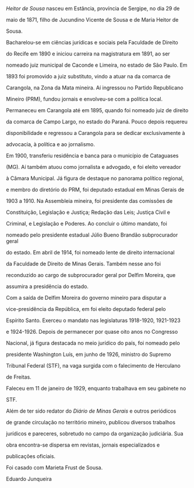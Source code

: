 

*Heitor de Sousa* nasceu em Estância, província de Sergipe, no dia 29 de

maio de 1871, filho de Jucundino Vicente de Sousa e de Maria Heitor de

Sousa.



Bacharelou-se em ciências jurídicas e sociais pela Faculdade de Direito

do Recife em 1890 e iniciou carreira na magistratura em 1891, ao ser

nomeado juiz municipal de Caconde e Limeira, no estado de São Paulo. Em

1893 foi promovido a juiz substituto, vindo a atuar na da comarca de

Carangola, na Zona da Mata mineira. Aí ingressou no Partido Republicano

Mineiro (PRM), fundou jornais e envolveu-se com a política local.

Permaneceu em Carangola até em 1895, quando foi nomeado juiz de direito

da comarca de Campo Largo, no estado do Paraná. Pouco depois requereu

disponibilidade e regressou a Carangola para se dedicar exclusivamente à

advocacia, à política e ao jornalismo.



Em 1900, transferiu residência e banca para o município de Cataguases

(MG). Aí também atuou como jornalista e advogado, e foi eleito vereador

à Câmara Municipal. Já figura de destaque no panorama político regional,

e membro do diretório do PRM, foi deputado estadual em Minas Gerais de

1903 a 1910. Na Assembleia mineira, foi presidente das comissões de

Constituição, Legislação e Justiça; Redação das Leis; Justiça Civil e

Criminal, e Legislação e Poderes. Ao concluir o último mandato, foi

nomeado pelo presidente estadual Júlio Bueno Brandão subprocurador geral

do estado. Em abril de 1914, foi nomeado lente de direito internacional

da Faculdade de Direito de Minas Gerais. Também nesse ano foi

reconduzido ao cargo de subprocurador geral por Delfim Moreira, que

assumira a presidência do estado.



Com a saída de Delfim Moreira do governo mineiro para disputar a

vice-presidência da República, em foi eleito deputado federal pelo

Espírito Santo. Exerceu o mandato nas legislaturas 1918-1920, 1921-1923

e 1924-1926. Depois de permanecer por quase oito anos no Congresso

Nacional, já figura destacada no meio jurídico do país, foi nomeado pelo

presidente Washington Luís, em junho de 1926, ministro do Supremo

Tribunal Federal (STF), na vaga surgida com o falecimento de Herculano

de Freitas.



Faleceu em 11 de janeiro de 1929, enquanto trabalhava em seu gabinete no

STF.



Além de ter sido redator do *Diário de Minas Gerais* e outros periódicos

de grande circulação no território mineiro, publicou diversos trabalhos

jurídicos e pareceres, sobretudo no campo da organização judiciária. Sua

obra encontra-se dispersa em revistas, jornais especializados e

publicações oficiais.



Foi casado com Marieta Frust de Sousa.



Eduardo Junqueira



